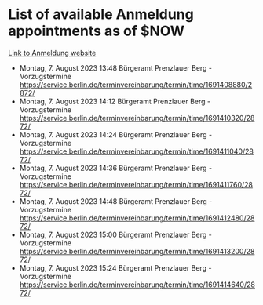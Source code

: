 # List of available Anmeldung appointments as of $NOW
[Link to Anmeldung website](https://service.berlin.de/terminvereinbarung/termin/tag.php?termin=1&anliegen[]=120686&dienstleisterlist=122210,122217,327316,122219,327312,122227,327314,122231,327346,122243,327348,122254,122252,329742,122260,329745,122262,329748,122271,327278,122273,327274,122277,327276,330436,122280,327294,122282,327290,122284,327292,122291,327270,122285,327266,122286,327264,122296,327268,150230,329760,122297,327286,122294,327284,122312,329763,122314,329775,122304,327330,122311,327334,122309,327332,317869,122281,327352,122279,329772,122283,122276,327324,122274,327326,122267,329766,122246,327318,122251,327320,122257,327322,122208,327298,122226,327300&herkunft=http%3A%2F%2Fservice.berlin.de%2Fdienstleistung%2F120686%2F)
- Montag, 7. August 2023 13:48 Bürgeramt Prenzlauer Berg - Vorzugstermine https://service.berlin.de/terminvereinbarung/termin/time/1691408880/2872/
- Montag, 7. August 2023 14:12 Bürgeramt Prenzlauer Berg - Vorzugstermine https://service.berlin.de/terminvereinbarung/termin/time/1691410320/2872/
- Montag, 7. August 2023 14:24 Bürgeramt Prenzlauer Berg - Vorzugstermine https://service.berlin.de/terminvereinbarung/termin/time/1691411040/2872/
- Montag, 7. August 2023 14:36 Bürgeramt Prenzlauer Berg - Vorzugstermine https://service.berlin.de/terminvereinbarung/termin/time/1691411760/2872/
- Montag, 7. August 2023 14:48 Bürgeramt Prenzlauer Berg - Vorzugstermine https://service.berlin.de/terminvereinbarung/termin/time/1691412480/2872/
- Montag, 7. August 2023 15:00 Bürgeramt Prenzlauer Berg - Vorzugstermine https://service.berlin.de/terminvereinbarung/termin/time/1691413200/2872/
- Montag, 7. August 2023 15:24 Bürgeramt Prenzlauer Berg - Vorzugstermine https://service.berlin.de/terminvereinbarung/termin/time/1691414640/2872/

